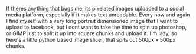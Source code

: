 If theres anything that bugs me, its pixelated images uploaded to a social media platform, especially if it makes text unreadable. Every now and again I find myself with a very long portrait dimensioned image that I want to upload to facebook, but I dont want to take the time to spin up photoshop, or GIMP just to split it up into square chunks and upload it. I'm lazy, so here's a little python based image slicer, that spits out 500px x 500px chunks.
